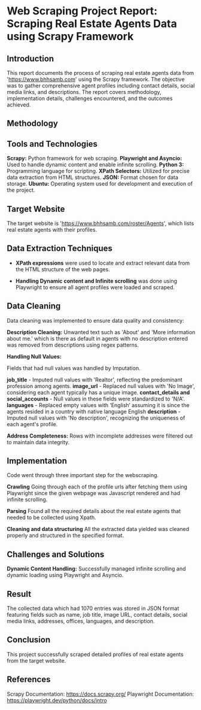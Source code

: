 # Web Scraping Project Report: Scraping Real Estate Agents Data using Scrapy Framework

## Introduction

This report documents the process of scraping real estate agents data from 'https://www.bhhsamb.com' using the Scrapy framework. The objective was to gather comprehensive agent profiles including contact details, social media links, and descriptions. The report covers methodology, implementation details, challenges encountered, and the outcomes achieved.

## Methodology

## Tools and Technologies

**Scrapy:** Python framework for web scraping.
**Playwright and Asyncio:** Used to handle dynamic content and enable infinite scrolling.
**Python 3:** Programming language for scripting.
**XPath Selectors:** Utilized for precise data extraction from HTML structures.
**JSON:** Format chosen for data storage.
**Ubuntu:** Operating system used for development and execution of the project.

## Target Website

The target website is 'https://www.bhhsamb.com/roster/Agents', which lists real estate agents with their profiles.

## Data Extraction Techniques

- **XPath expressions** were used to locate and extract relevant data from the HTML structure of the web pages.

- **Handling Dynamic content and Infinite scrolling** was done using Playwright to ensure all agent profiles were loaded and scraped.
  
## Data Cleaning

Data cleaning was implemented to ensure data quality and consistency:

**Description Cleaning:** Unwanted text such as 'About' and 'More information about me.' which is there as default in agents with no description entered was removed from descriptions using regex patterns.

**Handling Null Values:**

Fields that had null values was handled by Imputation.

**job_title** - Imputed null values with 'Realtor', reflecting the predominant profession among agents.
**image_url** - Replaced null values with 'No Image', considering each agent typically has a unique image.
**contact_details and social_accounts** - Null values in these fields were standardized to 'N/A'.
**languages** - Replaced empty values with ‘English’ assuming it is since the agents resided in a country with native language English
**description** - Imputed null values with 'No description', recognizing the uniqueness of each agent's profile.

**Address Completeness:** Rows with incomplete addresses were filtered out to maintain data integrity.

## Implementation

Code went through three important step for the webscraping.

**Crawling**
Going through each of the profile urls after fetching them using Playwright since the given webpage was Javascript rendered and had infinite scrolling.

**Parsing**
Found all the required details about the real estate agents that needed to be collected using Xpath.

**Cleaning and data structuring**
All the extracted data yielded was cleaned properly and structured in the specified format.

## Challenges and Solutions

**Dynamic Content Handling:** Successfully managed infinite scrolling and dynamic loading using Playwright and Asyncio.

## Result 
The collected data which had 1070 entries was stored in JSON format featuring fields such as name, job title, image URL, contact details, social media links, addresses, offices, languages, and description.

## Conclusion
This project successfully scraped detailed profiles of real estate agents from the target website. 

## References
Scrapy Documentation: https://docs.scrapy.org/
Playwright Documentation: https://playwright.dev/python/docs/intro


